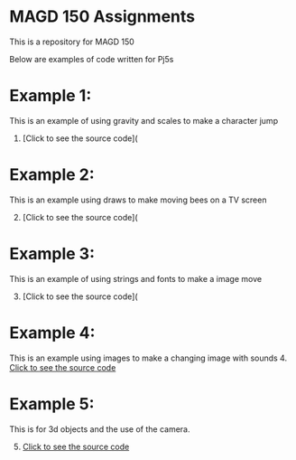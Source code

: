 # **MAGD 150 Assignments**

This is a repository for MAGD 150

Below are examples of code written for Pj5s

# Example 1:
This is an example of using gravity and scales to make a character jump

1.  [Click to see the source code](
# Example 2:

This is an example using draws to make moving bees on a TV screen

2.  [Click to see the source code](
# Example 3:
This is an example of using strings and fonts to make a image move

3.  [Click to see the source code](
# Example 4:
This is an example using images to make a changing image with sounds
4.  [Click to see the source code](https://github.com/NMDavisNinjask/MAGD-150-Assignments/tree/gh-pages/Lab_9_2019_11_20_19_12_16)
# Example 5:
This is for 3d objects and the use of the camera.

5.  [Click to see the source code](https://github.com/NMDavisNinjask/MAGD-150-Assignments/tree/master/Lab_10_2019_11_20_19_11_57)
